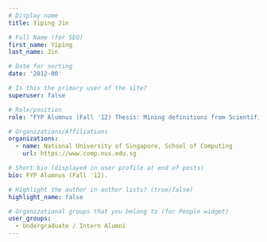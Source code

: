 ```yaml
---
# Display name
title: Yiping Jin

# Full Name (for SEO) 
first_name: Yiping
last_name: Jin

# Date for sorting
date: '2012-00'

# Is this the primary user of the site?
superuser: false

# Role/position
role: "FYP Alumnus (Fall '12) Thesis: Mining definitions from Scientific Documents" 

# Organizations/Affiliations
organizations:
  - name: National University of Singapore, School of Computing
    url: https://www.comp.nus.edu.sg

# Short bio (displayed in user profile at end of posts)
bio: FYP Alumnus (Fall '12). 

# Highlight the author in author lists? (true/false)
highlight_name: false

# Organizational groups that you belong to (for People widget)
user_groups:
  - Undergraduate / Intern Alumni
---
```

